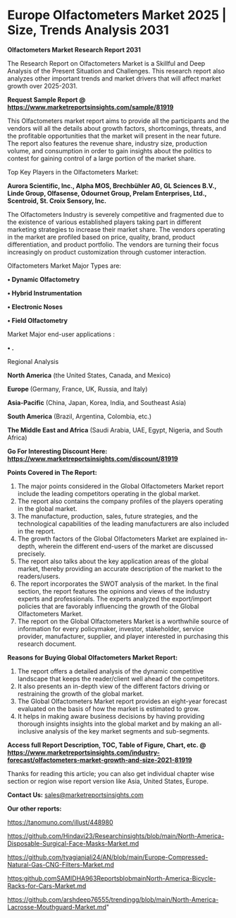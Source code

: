  # Europe Olfactometers Market 2025 | Size, Trends Analysis 2031

<strong>Olfactometers Market Research Report 2031</strong>

The Research Report on Olfactometers Market is a Skillful and Deep Analysis of the Present Situation and Challenges. This research report also analyzes other important trends and market drivers that will affect market growth over 2025-2031.

<strong>Request Sample Report @ <a href=https://www.marketreportsinsights.com/sample/81919>https://www.marketreportsinsights.com/sample/81919</a></strong>

This Olfactometers market report aims to provide all the participants and the vendors will all the details about growth factors, shortcomings, threats, and the profitable opportunities that the market will present in the near future. The report also features the revenue share, industry size, production volume, and consumption in order to gain insights about the politics to contest for gaining control of a large portion of the market share.

Top Key Players in the Olfactometers Market:

<strong>Aurora Scientific, Inc., Alpha MOS, Brechbühler AG, GL Sciences B.V., Linde Group, Olfasense, Odournet Group, Prelam Enterprises, Ltd., Scentroid, St. Croix Sensory, Inc.</strong>

The Olfactometers Industry is severely competitive and fragmented due to the existence of various established players taking part in different marketing strategies to increase their market share. The vendors operating in the market are profiled based on price, quality, brand, product differentiation, and product portfolio. The vendors are turning their focus increasingly on product customization through customer interaction.

Olfactometers Market Major Types are:

<strong>• Dynamic Olfactometry

• Hybrid Instrumentation

• Electronic Noses

• Field Olfactometry</strong>

Market Major end-user applications :

<strong>• .</strong>

Regional Analysis

</u><strong><b>North America</b></strong> (the United States, Canada, and Mexico)

<strong><b>Europe </b></strong>(Germany, France, UK, Russia, and Italy)

<strong><b>Asia-Pacific</b></strong> (China, Japan, Korea, India, and Southeast Asia)

<strong><b>South America</b></strong> (Brazil, Argentina, Colombia, etc.)

<strong><b>The Middle East and Africa</b></strong> (Saudi Arabia, UAE, Egypt, Nigeria, and South Africa)

<strong>Go For Interesting Discount Here: <a href=https://www.marketreportsinsights.com/discount/81919>https://www.marketreportsinsights.com/discount/81919</a></strong>

<strong>Points Covered in The Report:</strong>
<ol>
  <li>The major points considered in the Global Olfactometers Market report include the leading competitors operating in the global market.</li>
  <li>The report also contains the company profiles of the players operating in the global market.</li>
  <li>The manufacture, production, sales, future strategies, and the technological capabilities of the leading manufacturers are also included in the report.</li>
  <li>The growth factors of the Global Olfactometers Market are explained in-depth, wherein the different end-users of the market are discussed precisely.</li>
  <li>The report also talks about the key application areas of the global market, thereby providing an accurate description of the market to the readers/users.</li>
  <li>The report incorporates the SWOT analysis of the market. In the final section, the report features the opinions and views of the industry experts and professionals. The experts analyzed the export/import policies that are favorably influencing the growth of the Global Olfactometers Market.</li>
  <li>The report on the Global Olfactometers Market is a worthwhile source of information for every policymaker, investor, stakeholder, service provider, manufacturer, supplier, and player interested in purchasing this research document.</li>
</ol>
<strong>Reasons for Buying Global Olfactometers Market Report:</strong>

<ol>
  <li>The report offers a detailed analysis of the dynamic competitive landscape that keeps the reader/client well ahead of the competitors.</li>
  <li>It also presents an in-depth view of the different factors driving or restraining the growth of the global market.</li>
  <li>The Global Olfactometers Market report provides an eight-year forecast evaluated on the basis of how the market is estimated to grow.</li>
  <li>It helps in making aware business decisions by having providing thorough insights insights into the global market and by making an all-inclusive analysis of the key market segments and sub-segments.</li>
</ol>
<strong>Access full Report Description, TOC, Table of Figure, Chart, etc. @ <a href=https://www.marketreportsinsights.com/industry-forecast/olfactometers-market-growth-and-size-2021-81919>https://www.marketreportsinsights.com/industry-forecast/olfactometers-market-growth-and-size-2021-81919</a></strong>


Thanks for reading this article; you can also get individual chapter wise section or region wise report version like Asia, United States, Europe.

<strong>Contact Us:</strong>
sales@marketreportsinsights.com

<strong>Our other reports:</strong>

<a href=https://tanomuno.com/illust/448980>https://tanomuno.com/illust/448980</a>

<a href=https://github.com/Hindavi23/Researchinsights/blob/main/North-America-Disposable-Surgical-Face-Masks-Market.md>https://github.com/Hindavi23/Researchinsights/blob/main/North-America-Disposable-Surgical-Face-Masks-Market.md</a>

<a href=https://github.com/tyagianjali24/AN/blob/main/Europe-Compressed-Natural-Gas-CNG-Filters-Market.md>https://github.com/tyagianjali24/AN/blob/main/Europe-Compressed-Natural-Gas-CNG-Filters-Market.md</a>

<a href=https:github.comSAMIDHA963ReportsblobmainNorth-America-Bicycle-Racks-for-Cars-Market.md>https:github.comSAMIDHA963ReportsblobmainNorth-America-Bicycle-Racks-for-Cars-Market.md</a>

<a href=https://github.com/arshdeep76555/trendingg/blob/main/North-America-Lacrosse-Mouthguard-Market.md>https://github.com/arshdeep76555/trendingg/blob/main/North-America-Lacrosse-Mouthguard-Market.md</a>"
